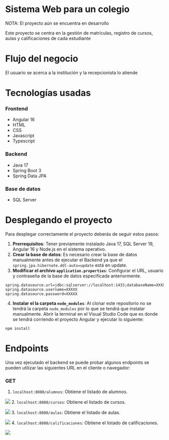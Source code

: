 # Sistema Web para un colegio

NOTA: El proyecto aún se encuentra en desarrollo

Este proyecto se centra en la gestión de matrículas, registro de cursos, aulas y calificaciones de cada estudiante

# Flujo del negocio

El usuario se acerca a la institución y la recepcionista lo atiende

# Tecnologías usadas

### Frontend

* Angular 16
* HTML
* CSS
* Javascript
* Typescript

### Backend

* Java 17
* Spring Boot 3
* Spring Data JPA

### Base de datos

* SQL Server

# Desplegando el proyecto

Para desplegar correctamente el proyecto deberás de seguir estos pasos:

1. __Prerrequisitos__: Tener previamente instalado Java 17, SQL Server 19, Angular 16 y Node.js en el sistema operativo.
2. __Crear la base de datos__: Es necesario crear la base de datos manualmente antes de ejecutar el Backend ya que
   el `spring.jpa.hibernate.ddl-auto=update` está en update.
3. __Modificar el archivo `application.properties`__: Configurar el URL, usuario y contraseña de la base de datos
   especificada anteriormente.

```
spring.datasource.url=jdbc:sqlserver://localhost:1433;databaseName=XXXXXX;TrustServerCertificate=True
spring.datasource.username=XXXXX
spring.datasource.password=XXXXX
```

4. __Instalar el la carpeta `node_modules`__: Al clonar este repositorio no se tendrá la carpeta `node_modules` por lo
   que se tendrá que instalar manualmente.
   Abrir la terminal en el Visual Studio Code que es donde se tendrá corriendo el proyecto Angular y ejecutar lo
   siguiente:

```
npm install
```


# Endpoints

Una vez ejecutado el backend se puede probar algunos endpoints se pueden utilizar las siguientes URL en el cliente o navegador:

### GET

1. ``localhost:8080/alumnos``: Obtiene el listado de alumnos. 

[![](https://user-images.githubusercontent.com/2389286/236301770-16f46d4f-4e23-4db5-9462-f578ec31e751.svg)](http://localhost:8080/alumnos)
2. ``localhost:8080/cursos``: Obtiene el listado de cursos.
   
[![](https://user-images.githubusercontent.com/2389286/236301770-16f46d4f-4e23-4db5-9462-f578ec31e751.svg)](http://localhost:8080/cursos)
3. ``localhost:8080/aulas``: Obtiene el listado de aulas.

[![](https://user-images.githubusercontent.com/2389286/236301770-16f46d4f-4e23-4db5-9462-f578ec31e751.svg)](http://localhost:8080/aulas)
4. ``localhost:8080/calificaciones``: Obtiene el listado de calificaciones.

[![](https://user-images.githubusercontent.com/2389286/236301770-16f46d4f-4e23-4db5-9462-f578ec31e751.svg)](http://localhost:8080/calificaciones)